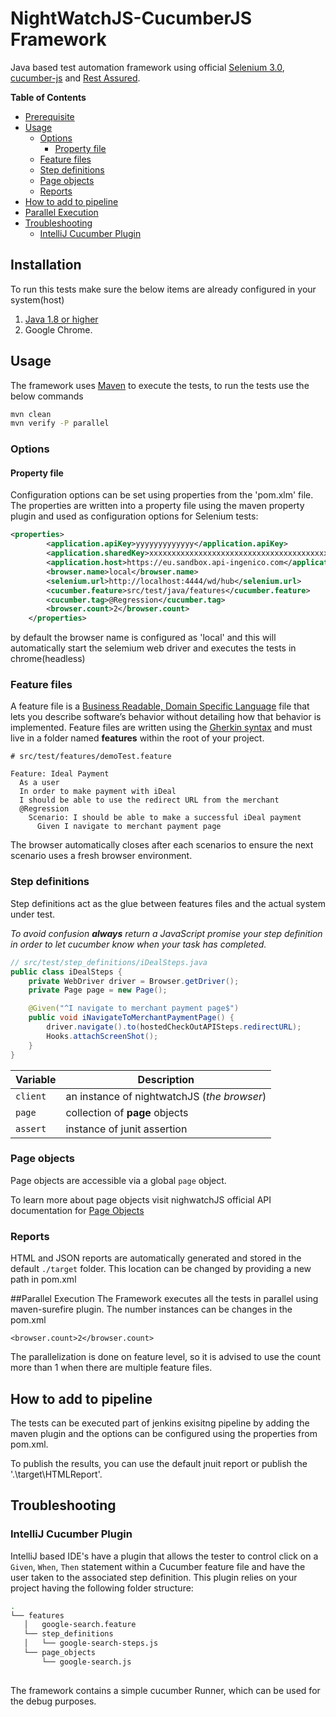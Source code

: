 # NightWatchJS-CucumberJS Framework

Java based test automation framework using official [Selenium 3.0](https://www.seleniumhq.org/), [cucumber-js](https://github.com/cucumber/cucumber-js "view cucumber js documentation") and [Rest Assured](https://github.com/rest-assured/rest-assured/wiki/Usage).

**Table of Contents**

* [Prerequisite](#prerequisite)
* [Usage](#usage)
  * [Options](#options)
    * [Property file](#property-file)
  * [Feature files](#feature-files)
  * [Step definitions](#step-definitions)
  * [Page objects](#page-objects)
  * [Reports](#reports)
* [How to add to pipeline](#How-to-add-to-pipeline)
* [Parallel Execution](#parallel-execution)
* [Troubleshooting](#troubleshooting)
  * [IntelliJ Cucumber Plugin](#intellij-cucumber-plugin)

## Installation

To run this tests make sure the below items are already configured in your system(host)
1. [Java 1.8 or higher](https://www.java.com/en/download/help/version_manual.xml) 
2. Google Chrome.


## Usage

The framework uses [Maven](https://maven.apache.org/guides/) to execute the tests, to run the tests use the below commands
```bash
mvn clean
mvn verify -P parallel
```

### Options

#### Property file

Configuration options can be set using properties from the 'pom.xlm' file. The properties are written into a property file using the maven property plugin and used as configuration options for Selenium tests:

```xml
<properties>
        <application.apiKey>yyyyyyyyyyyyy</application.apiKey>
        <application.sharedKey>xxxxxxxxxxxxxxxxxxxxxxxxxxxxxxxxxxxxxxxx</application.sharedKey>
        <application.host>https://eu.sandbox.api-ingenico.com</application.host>
        <browser.name>local</browser.name>
        <selenium.url>http://localhost:4444/wd/hub</selenium.url>
        <cucumber.feature>src/test/java/features</cucumber.feature>
        <cucumber.tag>@Regression</cucumber.tag>
        <browser.count>2</browser.count>
    </properties>
```
by default the browser name is configured as 'local' and this will automatically start the selemium web driver and executes the tests in chrome(headless)

### Feature files

A feature file is a [Business Readable, Domain Specific Language](http://martinfowler.com/bliki/BusinessReadableDSL.html) file that lets you describe software’s behavior without detailing how that behavior is implemented. Feature files are written using the [Gherkin syntax](https://github.com/cucumber/cucumber/wiki/Gherkin) and must live in a folder named **features** within the root of your project.

```gherkin
# src/test/features/demoTest.feature

Feature: Ideal Payment
  As a user
  In order to make payment with iDeal
  I should be able to use the redirect URL from the merchant
  @Regression
    Scenario: I should be able to make a successful iDeal payment
      Given I navigate to merchant payment page
```

The browser automatically closes after each scenarios to ensure the next scenario uses a fresh browser environment.

### Step definitions

Step definitions act as the glue between features files and the actual system under test.

_To avoid confusion **always** return a JavaScript promise your step definition in order to let cucumber know when your task has completed._

```java
// src/test/step_definitions/iDealSteps.java
public class iDealSteps {
    private WebDriver driver = Browser.getDriver();
    private Page page = new Page();

    @Given("^I navigate to merchant payment page$")
    public void iNavigateToMerchantPaymentPage() {
        driver.navigate().to(hostedCheckOutAPISteps.redirectURL);
        Hooks.attachScreenShot();
    }
}
```

| Variable    | Description |
| ----------- | ------------------------------------------------------------------------------------------------------------------------------------------------------------------------------
| `client`    | an instance of nightwatchJS (_the browser_)
| `page`      | collection of **page** objects 
| `assert`    | instance of junit assertion

### Page objects

Page objects are accessible via a global ```page``` object.

To learn more about page objects visit nighwatchJS official API documentation for [Page Objects](https://www.seleniumhq.org/docs/06_test_design_considerations.jsp#page-object-design-pattern)

### Reports

HTML and JSON reports are automatically generated and stored in the default `./target` folder. This location can be changed by providing a new path in pom.xml

##Parallel Execution
The Framework executes all the tests in parallel using maven-surefire plugin. The number instances can be changes in the pom.xml

```
<browser.count>2</browser.count>
```  
The parallelization is done on feature level, so it is advised to use the count more than 1 when there are multiple feature files.

## How to add to pipeline
The tests can be executed part of jenkins exisitng pipeline by adding the maven plugin and the options can be configured using the properties from pom.xml.

To publish the results, you can use the default jnuit report or publish the '.\target\HTMLReport'.
 
## Troubleshooting

### IntelliJ Cucumber Plugin

IntelliJ based IDE's have a plugin that allows the tester to control click on a `Given`, `When`, `Then` statement within a Cucumber feature file and have the user taken to the associated step definition. This plugin relies on your project having the following folder structure:

```bash
.
└── features
   │   google-search.feature
   └── step_definitions
   │   └── google-search-steps.js
   └── page_objects
       └── google-search.js
   
```
The framework contains a simple cucumber Runner, which can be used for the debug purposes.